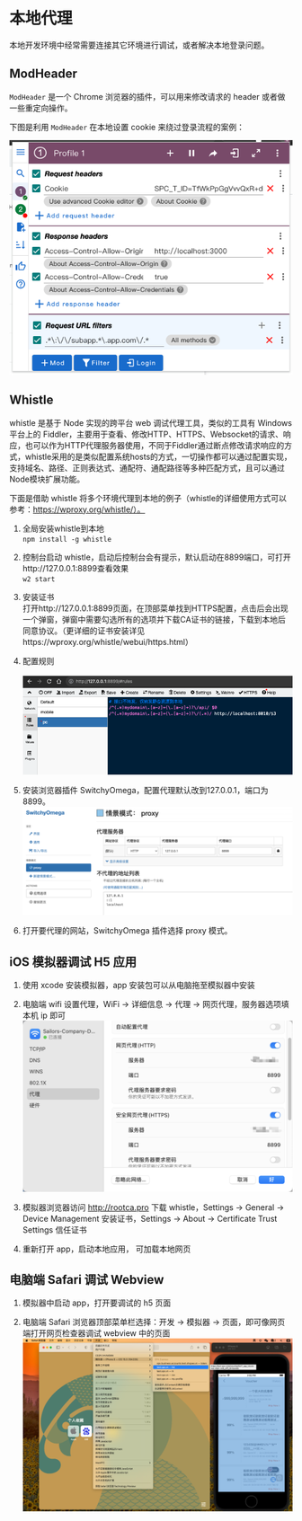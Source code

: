 # 本地代理

本地开发环境中经常需要连接其它环境进行调试，或者解决本地登录问题。

## ModHeader
`ModHeader` 是一个 Chrome 浏览器的插件，可以用来修改请求的 header 或者做一些重定向操作。

下图是利用 `ModHeader` 在本地设置 cookie 来绕过登录流程的案例：

![modheader.png](./images/modheader.png)

## Whistle
whistle 是基于 Node 实现的跨平台 web 调试代理工具，类似的工具有 Windows 平台上的 Fiddler，主要用于查看、修改HTTP、HTTPS、Websocket的请求、响应，也可以作为HTTP代理服务器使用，不同于Fiddler通过断点修改请求响应的方式，whistle采用的是类似配置系统hosts的方式，一切操作都可以通过配置实现，支持域名、路径、正则表达式、通配符、通配路径等多种匹配方式，且可以通过Node模块扩展功能。

下面是借助 whistle 将多个环境代理到本地的例子（whistle的详细使用方式可以参考：https://wproxy.org/whistle/）。

1. 全局安装whistle到本地<br>
`npm install -g whistle`

2. 控制台启动 whistle，启动后控制台会有提示，默认启动在8899端口，可打开http://127.0.0.1:8899查看效果<br>
`w2 start`

3. 安装证书 <br>
打开http://127.0.0.1:8899页面，在顶部菜单找到HTTPS配置，点击后会出现一个弹窗，弹窗中需要勾选所有的选项并下载CA证书的链接，下载到本地后同意协议。（更详细的证书安装详见https://wproxy.org/whistle/webui/https.html）

4. 配置规则<br>   
![whistle_rules.png](./images/whistle_rules.png)

5. 安装浏览器插件 SwitchyOmega，配置代理默认改到127.0.0.1，端口为8899。<br>
![switchyomega.png](./images/switchyomega.png)

6. 打开要代理的网站，SwitchyOmega 插件选择 proxy 模式。

## iOS 模拟器调试 H5 应用
1. 使用 xcode 安装模拟器，app 安装包可以从电脑拖至模拟器中安装
   
2. 电脑端 wifi 设置代理，WiFi -> 详细信息 -> 代理 -> 网页代理，服务器选项填本机 ip 即可
![wifi_proxy.png](./images/wifi_proxy.png)

3. 模拟器浏览器访问 http://rootca.pro 下载 whistle，Settings -> General -> Device Management 安装证书，Settings -> About -> Certificate Trust Settings 信任证书

4. 重新打开 app，启动本地应用， 可加载本地网页


## 电脑端 Safari 调试 Webview

1. 模拟器中启动 app，打开要调试的 h5 页面

2. 电脑端 Safari 浏览器顶部菜单栏选择：开发 -> 模拟器 -> 页面，即可像网页端打开网页检查器调试 webview 中的页面
![safari_debug.png](./images/safari_debug.png)

